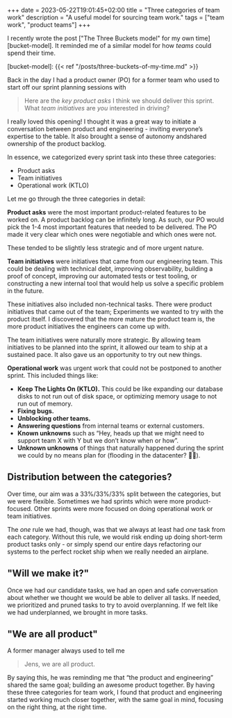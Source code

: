 +++
date = 2023-05-22T19:01:45+02:00
title = "Three categories of team work"
description = "A useful model for sourcing team work."
tags = ["team work", "product teams"]
+++

I recently wrote the post ["The Three Buckets model" for my own time][bucket-model]. It reminded me of a similar model for how _teams_ could spend their time.

[bucket-model]: {{< ref "/posts/three-buckets-of-my-time.md" >}}

Back in the day I had a product owner (PO) for a former team who used to start off our sprint planning sessions with

> Here are the *key product asks* I think we should deliver this sprint. What *team initiatives* are _you_ interested in driving?

I really loved this opening! I thought it was a great way to initiate a conversation between product and engineering - inviting everyone’s expertise to the table. It also brought a sense of autonomy andshared ownership of the product backlog.

In essence, we categorized every sprint task into these three categories:

-	Product asks
-	Team initiatives
-	Operational work (<emph title="Keep The Lights On">KTLO</emph>)

Let me go through the three categories in detail:

**Product asks** were the most important product-related features to be worked on. A product backlog can be infinitely long. As such, our PO would pick the 1-4 most important features that needed to be delivered. The PO made it very clear which ones were negotiable and which ones were not.

These tended to be slightly less strategic and of more urgent nature.

**Team initiatives** were initiatives that came from our engineering team. This could be dealing with technical debt, improving observability, building a proof of concept, improving our automated tests or test tooling, or constructing a new internal tool that would help us solve a specific problem in the future.

These initiatives also included non-technical tasks. There were product initiatives that came out of the team; Experiments we wanted to try with the product itself. I discovered that the more mature the product team is, the more product initiatives the engineers can come up with.

The team initiatives were naturally more strategic. By allowing team initiatives to be planned into the sprint, it allowed our team to ship at a sustained pace. It also gave us an opportunity to try out new things.

**Operational work** was urgent work that could not be postponed to another sprint. This included things like:

-	**Keep The Lights On (KTLO).** This could be like expanding our database disks to not run out of disk space, or optimizing memory usage to not run out of memory.
-	**Fixing bugs.**
-	**Unblocking other teams.**
-	**Answering questions** from internal teams or external customers.
-	**Known unknowns** such as “Hey, heads up that we might need to support team X with Y but we don’t know when or how”.
-	**Unknown unknowns** of things that naturally happened during the sprint we could by no means plan for (flooding in the datacenter? 😬😅).

Distribution between the categories?
------------------------------------

Over time, our aim was a 33%/33%/33% split between the categories, but we were flexible. Sometimes we had sprints which were more product-focused. Other sprints were more focused on doing operational work or team initiatives.

The _one_ rule we had, though, was that we always at least had _one_ task from each category. Without this rule, we would risk ending up doing short-term product tasks only - or simply spend our entire days refactoring our systems to the perfect rocket ship when we really needed an airplane.

"Will we make it?"
------------------

Once we had our candidate tasks, we had an open and safe conversation about whether we thought we would be able to deliver all tasks. If needed, we prioritized and pruned tasks to try to avoid overplanning. If we felt like we had underplanned, we brought in more tasks.

"We are all product"
--------------------

A former manager always used to tell me

> Jens, we are all product.

By saying this, he was reminding me that “the product and engineering” shared the same goal; building an awesome product together. By having these three categories for team work, I found that product and engineering started working much closer together, with the same goal in mind, focusing on the right thing, at the right time.

